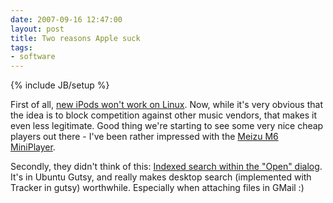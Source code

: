 ```yaml
---
date: 2007-09-16 12:47:00
layout: post
title: Two reasons Apple suck
tags:
- software
---
```

{% include JB/setup %}

First of all, [new iPods won't work on
Linux](http://www.boingboing.net/2007/09/14/new-ipods-reengineer.html). Now,
while it's very obvious that the idea is to block competition against other
music vendors, that makes it even less legitimate. Good thing we're starting to
see some very nice cheap players out there - I've been rather impressed with
the [Meizu M6 MiniPlayer](http://en.meizu.com/product_m6.asp).

Secondly, they didn't think of this: [Indexed search within the "Open"
dialog](http://www.gnome.org/start/2.20/notes/en/index.html#rnusers-file-management).
It's in Ubuntu Gutsy, and really makes desktop search (implemented with Tracker
in gutsy) worthwhile. Especially when attaching files in GMail :)
